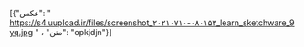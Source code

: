 [{"عکس": " https://s4.uupload.ir/files/screenshot_۲۰۲۱۰۷۱۰-۰۸۰۱۵۳_learn_sketchware_9yq.jpg " ، "متن": "opkjdjn"}]
